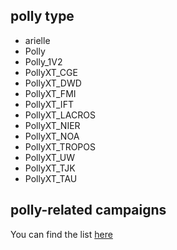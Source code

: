 ## polly type

- arielle
- Polly
- Polly_1V2
- PollyXT_CGE
- PollyXT_DWD
- PollyXT_FMI
- PollyXT_IFT
- PollyXT_LACROS
- PollyXT_NIER
- PollyXT_NOA
- PollyXT_TROPOS
- PollyXT_UW
- PollyXT_TJK
- PollyXT_TAU

## polly-related campaigns

You can find the list [here](https://github.com/ZPYin/Pollynet_Processing_Chain/blob/master/todo_filelist/pollynet_history_of_places_new.txt)
